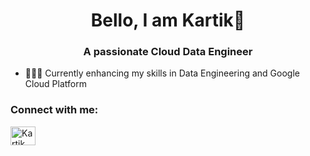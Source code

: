 <h1 align="center"> Bello, I am Kartik👋</h1>
<h3 align="center"> A passionate Cloud Data Engineer</h3>

- 🧑🏻‍🏫 Currently enhancing my skills in Data Engineering and Google Cloud Platform

<h3 align="left">Connect with me:</h3>
<p align="left">
<a href="https://www.linkedin.com/in/kartik-saxena-5b6157254/" target="blank"><img align="center" src="https://raw.githubusercontent.com/rahuldkjain/github-profile-readme-generator/master/src/images/icons/Social/linked-in-alt.svg" alt="Kartik Saxena" height="30" width="40" /></a>

